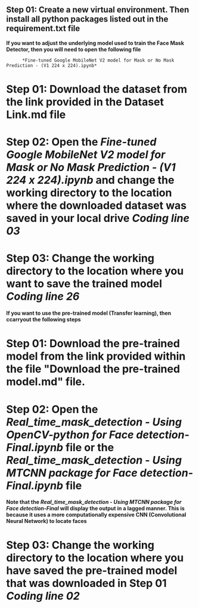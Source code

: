 ## Step 01: Create a new virtual environment. Then install all python packages listed out in the requirement.txt file 

**If you want to adjust the underlying model used to train the Face Mask Detector, then you will need to open the following file**


          *Fine-tuned Google MobileNet V2 model for Mask or No Mask Prediction - (V1 224 x 224).ipynb*
          
          
          
# Step 01: Download the dataset from the link provided in the Dataset Link.md file 

# Step 02: Open the *Fine-tuned Google MobileNet V2 model for Mask or No Mask Prediction - (V1 224 x 224).ipynb* and change the working directory to the location where the downloaded dataset was saved in your local drive *Coding line 03*

# Step 03: Change the working directory to the location where you want to save the trained model *Coding line 26*





**If you want to use the pre-trained model (Transfer learning), then ccarryout the following steps**



# Step 01: Download the pre-trained model from the link provided within the file "Download the pre-trained model.md" file. 

# Step 02: Open the *Real_time_mask_detection -  Using OpenCV-python for Face detection-Final.ipynb* file or the *Real_time_mask_detection -  Using MTCNN package for Face detection-Final.ipynb* file

**Note that the *Real_time_mask_detection -  Using MTCNN package for Face detection-Final* will display the output in a lagged manner. This is because it uses a more computationally expensive CNN (Convolutional Neural Network) to locate faces**

# Step 03: Change the working directory to the location where you have saved the pre-trained model that was downloaded in Step 01 *Coding line 02*

